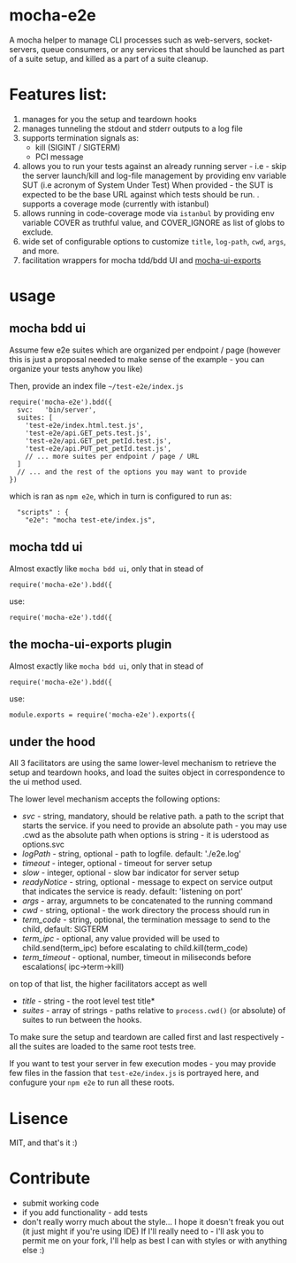 # mocha-e2e

A mocha helper to manage CLI processes such as web-servers, socket-servers, queue consumers, or any services that should be launched as part of a suite setup, and killed as a part of a suite cleanup.

# Features list:
1. manages for you the setup and teardown hooks
2. manages tunneling the stdout and stderr outputs to a log file
3. supports termination signals as:
   - kill (SIGINT / SIGTERM)
   - PCI message
4. allows you to run your tests against an already running server - i.e - skip the server launch/kill and log-file management by providing env variable SUT (i.e acronym of System Under Test)
   When provided - the SUT is expected to be the base URL against which tests should be run.
   . supports a coverage mode (currently with istanbul)
5. allows running in code-coverage mode via `istanbul` by providing env variable COVER as truthful value, and COVER_IGNORE as list of globs to exclude.
6. wide set of configurable options to customize `title`, `log-path`, `cwd`, `args`, and more.
7. facilitation wrappers for mocha tdd/bdd UI and [mocha-ui-exports][1]

[1]: https://www.npmjs.com/package/mocha-ui-exports


# usage

## mocha bdd ui

Assume few e2e suites which are organized per endpoint / page  (however this is just a proposal needed to make sense of the example - you can organize your tests anyhow you like)

Then, provide an index file `~/test-e2e/index.js`

```
require('mocha-e2e').bdd({
  svc:   'bin/server',
  suites: [
    'test-e2e/index.html.test.js',
    'test-e2e/api.GET_pets.test.js',
    'test-e2e/api.GET_pet_petId.test.js',
    'test-e2e/api.PUT_pet_petId.test.js',
    // ... more suites per endpoint / page / URL
  ]
  // ... and the rest of the options you may want to provide
})
```

which is ran as `npm e2e`, which in turn is configured to run as:

```
  "scripts" : {
    "e2e": "mocha test-ete/index.js",
```


## mocha tdd ui

Almost exactly like `mocha bdd ui`, only that in stead of 
```
require('mocha-e2e').bdd({
```
use:

```
require('mocha-e2e').tdd({
```


## the mocha-ui-exports plugin

Almost exactly like `mocha bdd ui`, only that in stead of 
```
require('mocha-e2e').bdd({
```
use:
```
module.exports = require('mocha-e2e').exports({
```

## under the hood

All 3 facilitators are using the same lower-level mechanism to retrieve the 
setup and teardown hooks, and load the suites object in correspondence to the
ui method used.

The lower level mechanism accepts the following options:

 - *svc* - string, mandatory, should be relative path. a path to the script that starts the service.
   if you need to provide an absolute path - you may use .cwd  as the absolute path
   when options is string - it is uderstood as options.svc
 - *logPath* - string, optional - path to logfile. default: './e2e.log'
 - *timeout* - integer, optional - timeout for server setup
 - *slow* - integer, optional - slow bar indicator for server setup
 - *readyNotice* - string, optional - message to expect on service output that
   indicates the service is ready. default: 'listening on port'
 - *args* - array, argumnets to be concatenated to the running command
 - *cwd* - string, optional - the work directory the process should run in
 - *term_code* - string, optional, the termination message to send to the child, default: SIGTERM
 - *term_ipc* - optional, any value provided will be used to child.send(term_ipc) before escalating to child.kill(term_code)
 - *term_timeout* - optional, number, timeout in miliseconds before escalations( ipc->term->kill)

on top of that list, the higher facilitators accept as well
 - *title* - string - the root level test title*
 - *suites* - array of strings - paths relative to `process.cwd()` (or absolute) of suites to run between the hooks.


To make sure the setup and teardown are called first and last respectively - all the suites are loaded to the same root tests tree.

If you want to test your server in few execution modes - you may provide few files in the fassion that `test-e2e/index.js` is portrayed here, 
and confugure your `npm e2e` to run all these roots.


# Lisence
MIT, and that's it :)

# Contribute
- submit working code
- if you add functionality - add tests
- don't really worry much about the style...
  I hope it doesn't freak you out (it just might if you're using IDE)
  If I'll really need to - I'll ask you to permit me on your fork, I'll help as best I can with styles or with anything else :)

